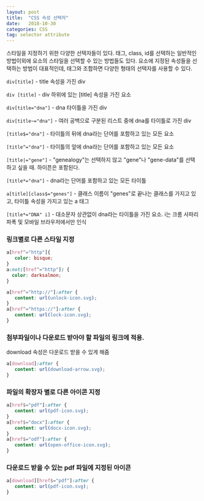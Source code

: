 ```yaml
---
layout: post
title:  "CSS 속성 선택자"
date:   2018-10-30
categories: CSS
tag: selector attribute
---
```


스타일을 지정하기 위한 다양한 선택자들이 있다.
태그, class, id를 선택하는 일반적인 방법이외에 요소의 스타일을 선택할 수 있는 방법들도 있다.
요소에 지정된 속성들을 선택하는 방법이 대표적인데, 태그와 조합하면 다양한 형태의 선택자를 사용할 수 있다.

`div[title]` - title 속성을 가진 div

`div [title]` - div 하위에 있는 [title] 속성을 가진 요소

`div[title="dna"]` - dna 타이틀을 가진 div

`div[title~="dna"]` - 여러 공백으로 구분된 리스트 중에 dna를 타이틀로 가진 div

`[title$="dna"]` - 타이틀의 뒤에 dna라는 단어를 포함하고 있는 모든 요소

`[title^="dna"]` - 타이틀의 앞에 dna라는 단어를 포함하고 있는 모든 요소

`[title|="gene"]` - "genealogy"는 선택하지 않고 "gene"나 "gene-data"를 선택하고 싶을 때. 하이픈은 포함된다.

`[title*="dna"]` - dna라는 단어를 포함하고 있는 모든 타이틀

`a[title][class$="genes"]` - 클래스 이름이 "genes"로 끝나는 클래스를 가지고 있고, 타이틀 속성을 가지고 있는 a 태그

`[title*="DNA" i]` - 대소문자 상관없이 dna라는 타이틀을 가진 요소. i는 크롬 사파리 파폭 및 모바일 브라우저에서만 인식



### 링크별로 다른 스타일 지정

```css
a[href^="http"]{
   color: bisque;
}
a:not([href^="http"]) {
  color: darksalmon;
}

a[href^="http://"]:after {
   content: url(unlock-icon.svg);
}
a[href^="https://"]:after {
   content: url(lock-icon.svg);
}
```



### 첨부파일이나 다운로드 받아야 할 파일의 링크에 적용.

download 속성은 다운로드 받을 수 있게 해줌

```css
a[download]:after {
   content: url(download-arrow.svg);
}
```



### 파일의 확장자 별로 다른 아이콘 지정

```css
a[href$="pdf"]:after {
   content: url(pdf-icon.svg);
}
a[href$="docx"]:after {
   content: url(docx-icon.svg);
}
a[href$="odf"]:after {
   content: url(open-office-icon.svg);
}
```



### 다운로드 받을 수 있는 pdf 파일에 지정된 아이콘

```css
a[download][href$="pdf"]:after {
   content: url(pdf-icon.svg);
}
```



